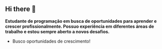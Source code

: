 ## Hi there 👋

**Estudante de programação em busca de oportunidades para aprender e crescer profissionalmente. Possuo experiência em diferentes áreas de trabalho e estou sempre aberto a novos desafios.**

- Busco oportunidades de crescimento! 
<!--
**joaogw21/joaogw21** is a ✨ _special_ ✨ repository because its `README.md` (this file) appears on your GitHub profile.

Here are some ideas to get you started:

- 🔭 I’m currently working on ...
- 🌱 I’m currently learning ...
- 👯 I’m looking to collaborate on ...
- 🤔 I’m looking for help with ...
- 💬 Ask me about ...
- 📫 How to reach me: ...
- 😄 Pronouns: ...
- ⚡ Fun fact: ...
-->
